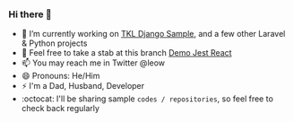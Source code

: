 ### Hi there 👋

- 🔭 I’m currently working on [TKL Django Sample](https://github.com/georgeleow/tkl_django_sample), and a few other Laravel & Python projects
- 👯 Feel free to take a stab at this branch [Demo Jest React](https://github.com/georgeleow/gif-gif-react/tree/demo-jest-react-php7.1)
- 📫 You may reach me in Twitter @leow
- 😄 Pronouns: He/Him
- ⚡ I'm a Dad, Husband, Developer 
- :octocat: I'll be sharing sample `codes / repositories`, so feel free to check back regularly 




<!--
**georgeleow/georgeleow** is a ✨ _special_ ✨ repository because its `README.md` (this file) appears on your GitHub profile.

Here are some ideas to get you started:

- 🔭 I’m currently working on ...
- 🌱 I’m currently learning ...
- 👯 I’m looking to collaborate on ...
- 🤔 I’m looking for help with ...
- 💬 Ask me about ...
- 📫 How to reach me: Twitter @leow
- 😄 Pronouns: He/Him
- ⚡ Fun fact: 
-->
